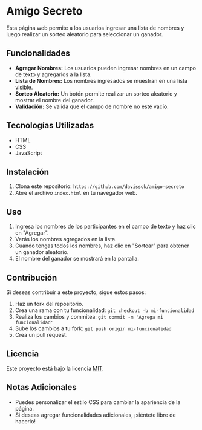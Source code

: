 # Amigo Secreto

Esta página web permite a los usuarios ingresar una lista de nombres y luego realizar un sorteo aleatorio para seleccionar un ganador.

## Funcionalidades

* **Agregar Nombres:** Los usuarios pueden ingresar nombres en un campo de texto y agregarlos a la lista.
* **Lista de Nombres:** Los nombres ingresados se muestran en una lista visible.
* **Sorteo Aleatorio:** Un botón permite realizar un sorteo aleatorio y mostrar el nombre del ganador.
* **Validación:** Se valida que el campo de nombre no esté vacío.

## Tecnologías Utilizadas

* HTML
* CSS
* JavaScript

## Instalación

1.  Clona este repositorio: `https://github.com/davissok/amigo-secreto`
2.  Abre el archivo `index.html` en tu navegador web.

## Uso

1.  Ingresa los nombres de los participantes en el campo de texto y haz clic en "Agregar".
2.  Verás los nombres agregados en la lista.
3.  Cuando tengas todos los nombres, haz clic en "Sortear" para obtener un ganador aleatorio.
4.  El nombre del ganador se mostrará en la pantalla.

## Contribución

Si deseas contribuir a este proyecto, sigue estos pasos:

1.  Haz un fork del repositorio.
2.  Crea una rama con tu funcionalidad: `git checkout -b mi-funcionalidad`
3.  Realiza los cambios y commitea: `git commit -m 'Agrega mi funcionalidad'`
4.  Sube los cambios a tu fork: `git push origin mi-funcionalidad`
5.  Crea un pull request.

## Licencia

Este proyecto está bajo la licencia [MIT](https://opensource.org/licenses/MIT).

## Notas Adicionales

* Puedes personalizar el estilo CSS para cambiar la apariencia de la página.
* Si deseas agregar funcionalidades adicionales, ¡siéntete libre de hacerlo!

